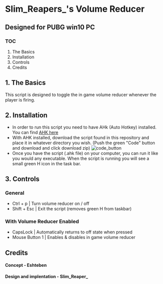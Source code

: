 # Slim_Reapers_'s Volume Reducer
## Designed for PUBG win10 PC

### TOC
1. The Basics
2. Installation
3. Controls
4. Credits

## 1. The Basics
This script is designed to toggle the in game volume reducer whenever the player is firing.

## 2. Installation
* In order to run this script you need to have AHk (Auto Hotkey) installed. You can find <a href="https://www.autohotkey.com">AHK here</a>
* With AHK installed, download the script found in this repository and place it in whatever directory you wish. (Push the green "Code" button and download and click download zip)
![code_button](https://user-images.githubusercontent.com/47641725/159575537-4e0fdcae-68b8-4023-9a33-c3c4252ab11a.png)
* Once you have the script (.ahk file) on your computer, you can run it like you would any executable. When the script is running you will see a small green H icon in the task bar.

## 3. Controls
###     General
* Ctrl + p    | Turn volume reducer on / off
* Shift + Esc | Exit the script (removes green H from taskbar)

###     With Volume Reducer Enabled
* CapsLock        | Automatically returns to off state when pressed
* Mouse Button 1  | Enables & disables in game volume reducer



## Credits
#### Concept -  Eshteben 
#### Design and implentation - Slim_Reaper_ 